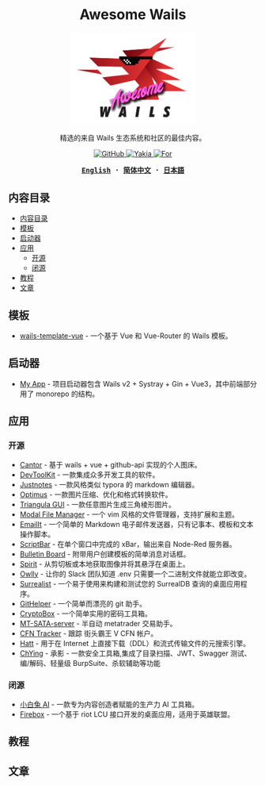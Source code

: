 <h1 align='center'>Awesome Wails</h1>

<p align="center">
   <img src="./assets/images/logo.png" width="50%"/><br/>
</p>

<p align="center">
精选的来自 Wails 生态系统和社区的最佳内容。
</p>

<p align="center">
  <a href="https://github.com/wailsapp/awesome-wails/blob/main/LICENSE">
    <img alt="GitHub" src="https://img.shields.io/github/license/wailsapp/awesome-wails"/>
  </a>
  <a href="https://github.com/misitebao/yakia">
    <img alt="Yakia" src="https://cdn.jsdelivr.net/gh/misitebao/standard-repository@main/assets/badge_flat.svg"/>
  </a>
    <a href="https://github.com/wailsapp/wails">
    <img alt="For" src="https://img.shields.io/badge/For-Wails-brightgreen?style=flat-square&color=ff3c3c"/>
  </a>
</p>

<div align="center">
<strong>
<samp>

[English](README.md) · [简体中文](README.zh-Hans.md) · [日本語](README.ja.md)

</samp>
</strong>
</div>

## 内容目录

- [内容目录](#内容目录)
- [模板](#模板)
- [启动器](#启动器)
- [应用](#应用)
  - [开源](#开源)
  - [闭源](#闭源)
- [教程](#教程)
- [文章](#文章)

## 模板

- [wails-template-vue](https://github.com/misitebao/wails-template-vue) - 一个基于 Vue 和 Vue-Router 的 Wails 模板。

## 启动器

- [My App](https://github.com/jinyaoMa/my-app/tree/starter-code) - 项目启动器包含 Wails v2 + Systray + Gin + Vue3，其中前端部分用了 monorepo 的结构。

## 应用

### 开源

- [Cantor](https://github.com/evercyan/cantor) - 基于 wails + vue + github-api 实现的个人图床。
- [DevToolKit](https://github.com/qaware/dev-tool-kit) - 一款集成众多开发工具的软件。
- [Justnotes](https://github.com/justmiles/justnotes) - 一款风格类似 typora 的 markdown 编辑器。
- [Optimus](https://github.com/Splode/optimus) - 一款图片压缩、优化和格式转换软件。
- [Triangula GUI](https://github.com/RH12503/triangula-gui) - 一款任意图片生成三角棱形图片。
- [Modal File Manager](https://github.com/raguay/ModalFileManager) - 一个 vim 风格的文件管理器，支持扩展和主题。
- [EmailIt](https://github.com/raguay/EmailIt) - 一个简单的 Markdown 电子邮件发送器，只有记事本、模板和文本操作脚本。
- [ScriptBar](https://github.com/raguay/ScriptBarApp) - 在单个窗口中完成的 xBar，输出来自 Node-Red 服务器。
- [Bulletin Board](https://github.com/raguay/BulletinBoard) - 附带用户创建模板的简单消息对话框。
- [Spirit](https://github.com/o8x/spirit) - 从剪切板或本地获取图像并将其悬浮在桌面上。
- [Owlly](https://github.com/asunlabs/owlly) - 让你的 Slack 团队知道 .env 只需要一个二进制文件就能立即改变。
- [Surrealist](https://github.com/StarlaneStudios/Surrealist) - 一个易于使用来构建和测试您的 SurrealDB 查询的桌面应用程序。
- [GitHelper](https://github.com/xusenlin/git-helper) - 一个简单而漂亮的 git 助手。
- [CryptoBox](https://github.com/istommao/CryptoBox) - 一个简单实用的密码工具箱。
- [MT-SATA-server](https://github.com/newproplus/MT-SATA-server) - 半自动 metatrader 交易助手。
- [CFN Tracker](https://github.com/GreenSoap/cfn-tracker) - 跟踪 街头霸王 V CFN 帐户。
- [Hatt](https://github.com/FrenchGithubUser/Hatt) - 用于在 Internet 上直接下载（DDL）和流式传输文件的元搜索引擎。
- [ChYing](https://github.com/yhy0/ChYing) - 承影 - 一款安全工具箱,集成了目录扫描、JWT、Swagger 测试、编/解码、轻量级 BurpSuite、杀软辅助等功能

### 闭源

- [小白兔 AI](https://xiaobaituai.com/download) - 一款专为内容创造者赋能的生产力 AI 工具箱。
- [Firebox](https://github.com/LvBay/firebox) - 一个基于 riot LCU 接口开发的桌面应用，适用于英雄联盟。

## 教程

## 文章
